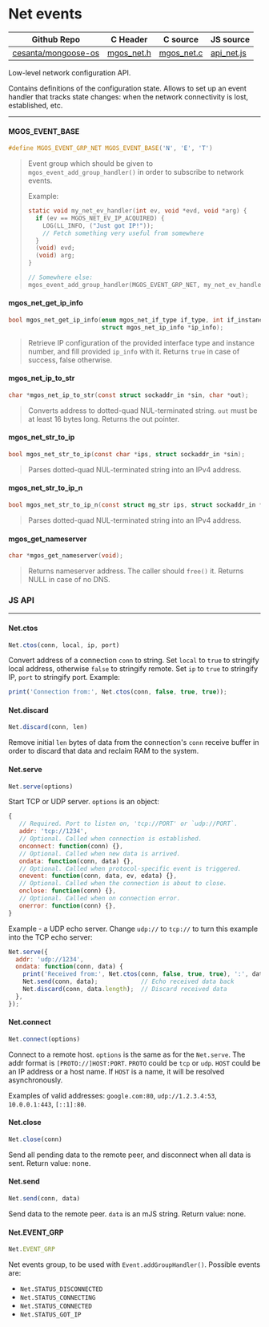 # Net events
| Github Repo | C Header | C source  | JS source |
| ----------- | -------- | --------  | ----------------- |
| [cesanta/mongoose-os](https://github.com/cesanta/mongoose-os) | [mgos_net.h](https://github.com/cesanta/mongoose-os/tree/master/fw/include/mgos_net.h) | [mgos_net.c](https://github.com/cesanta/mongoose-os/tree/master/fw/src/mgos_net.c)  | [api_net.js](http://github.com/mongoose-os-libs/mjs/tree/master/fs/api_net.js)         |


Low-level network configuration API.

Contains definitions of the configuration state. Allows to set up an
event handler that tracks state changes: when the network connectivity
is lost, established, etc.
 

 ----- 
#### MGOS_EVENT_BASE

```c
#define MGOS_EVENT_GRP_NET MGOS_EVENT_BASE('N', 'E', 'T')
```
> 
> Event group which should be given to `mgos_event_add_group_handler()`
> in order to subscribe to network events.
> 
> Example:
> ```c
> static void my_net_ev_handler(int ev, void *evd, void *arg) {
>   if (ev == MGOS_NET_EV_IP_ACQUIRED) {
>     LOG(LL_INFO, ("Just got IP!"));
>     // Fetch something very useful from somewhere
>   }
>   (void) evd;
>   (void) arg;
> }
> 
> // Somewhere else:
> mgos_event_add_group_handler(MGOS_EVENT_GRP_NET, my_net_ev_handler, NULL);
> ```
>  
#### mgos_net_get_ip_info

```c
bool mgos_net_get_ip_info(enum mgos_net_if_type if_type, int if_instance,
                          struct mgos_net_ip_info *ip_info);
```
> 
> Retrieve IP configuration of the provided interface type and instance
> number, and fill provided `ip_info` with it. Returns `true` in case of
> success, false otherwise.
>  
#### mgos_net_ip_to_str

```c
char *mgos_net_ip_to_str(const struct sockaddr_in *sin, char *out);
```
> 
> Converts address to dotted-quad NUL-terminated string.
> `out` must be at least 16 bytes long.
> Returns the out pointer.
>  
#### mgos_net_str_to_ip

```c
bool mgos_net_str_to_ip(const char *ips, struct sockaddr_in *sin);
```
> 
> Parses dotted-quad NUL-terminated string into an IPv4 address.
>  
#### mgos_net_str_to_ip_n

```c
bool mgos_net_str_to_ip_n(const struct mg_str ips, struct sockaddr_in *sin);
```
> 
> Parses dotted-quad NUL-terminated string into an IPv4 address.
>  
#### mgos_get_nameserver

```c
char *mgos_get_nameserver(void);
```
> 
> Returns nameserver address. The caller should `free()` it. Returns NULL
> in case of no DNS.
>  

### JS API

 --- 
#### Net.ctos

```javascript
Net.ctos(conn, local, ip, port)
```
Convert address of a connection `conn` to string. Set `local` to
`true` to stringify local address, otherwise `false` to stringify remote.
Set `ip` to `true` to stringify IP, `port` to stringify port. Example:
```javascript
print('Connection from:', Net.ctos(conn, false, true, true));
```
#### Net.discard

```javascript
Net.discard(conn, len)
```
Remove initial `len` bytes of data from the connection's `conn`
receive buffer in order to discard that data and reclaim RAM to the system.
#### Net.serve

```javascript
Net.serve(options)
```
Start TCP or UDP server. `options` is an object:
```javascript
{
   // Required. Port to listen on, 'tcp://PORT' or `udp://PORT`.
   addr: 'tcp://1234',
   // Optional. Called when connection is established.
   onconnect: function(conn) {}, 
   // Optional. Called when new data is arrived.
   ondata: function(conn, data) {},
   // Optional. Called when protocol-specific event is triggered.
   onevent: function(conn, data, ev, edata) {},
   // Optional. Called when the connection is about to close.
   onclose: function(conn) {},
   // Optional. Called when on connection error.
   onerror: function(conn) {},
}
```
Example - a UDP echo server. Change `udp://` to `tcp://` to turn this
example into the TCP echo server:
```javascript
Net.serve({
  addr: 'udp://1234',
  ondata: function(conn, data) {
    print('Received from:', Net.ctos(conn, false, true, true), ':', data);
    Net.send(conn, data);            // Echo received data back
    Net.discard(conn, data.length);  // Discard received data
  },
});
```
#### Net.connect

```javascript
Net.connect(options)
```
Connect to a remote host. `options` is the same as for the `Net.serve`.
The addr format is `[PROTO://]HOST:PORT`. `PROTO` could be `tcp` or
`udp`. `HOST` could be an IP address or a host name. If `HOST` is a name,
it will be resolved asynchronously.

Examples of valid addresses: `google.com:80`, `udp://1.2.3.4:53`,
`10.0.0.1:443`, `[::1]:80`.
#### Net.close

```javascript
Net.close(conn)
```
Send all pending data to the remote peer,
and disconnect when all data is sent.
Return value: none.
#### Net.send

```javascript
Net.send(conn, data)
```
Send data to the remote peer. `data` is an mJS string.
Return value: none.
#### Net.EVENT_GRP

```javascript
Net.EVENT_GRP
```
Net events group, to be used with `Event.addGroupHandler()`. Possible
events are:
- `Net.STATUS_DISCONNECTED`
- `Net.STATUS_CONNECTING`
- `Net.STATUS_CONNECTED`
- `Net.STATUS_GOT_IP`

